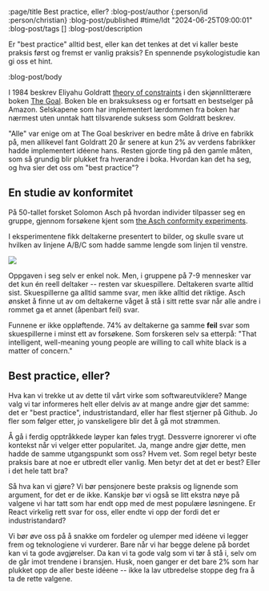 :page/title Best practice, eller?
:blog-post/author {:person/id :person/christian}
:blog-post/published #time/ldt "2024-06-25T09:00:01"
:blog-post/tags []
:blog-post/description

Er "best practice" alltid best, eller kan det tenkes at det vi kaller beste
praksis først og fremst er vanlig praksis? En spennende psykologistudie kan gi
oss et hint.

:blog-post/body

I 1984 beskrev Eliyahu Goldratt [theory of
constraints](https://en.wikipedia.org/wiki/Theory_of_constraints) i den
skjønnlitterære boken [The
Goal](https://archive.org/details/goalprocessofo00gold). Boken ble en
braksuksess og er fortsatt en bestselger på Amazon. Selskapene som har
implementert lærdommen fra boken har nærmest uten unntak hatt tilsvarende
suksess som Goldratt beskrev.

"Alle" var enige om at The Goal beskriver en bedre måte å drive en fabrikk på,
men allikevel fant Goldratt 20 år senere at kun 2% av verdens fabrikker hadde
implementert idéene hans. Resten gjorde ting på den gamle måten, som så grundig
blir plukket fra hverandre i boka. Hvordan kan det ha seg, og hva sier det oss
om "best practice"?

## En studie av konformitet

På 50-tallet forsket Solomon Asch på hvordan individer tilpasser seg en gruppe,
gjennom forsøkene kjent som [the Asch conformity
experiments](https://en.wikipedia.org/wiki/Asch_conformity_experiments).

I eksperimentene fikk deltakerne presentert to bilder, og skulle svare ut
hvilken av linjene A/B/C som hadde samme lengde som linjen til venstre.

<img src="/images/asch.png" class="img" style="max-height: 400px; margin: 0 auto;
display: block;">

Oppgaven i seg selv er enkel nok. Men, i gruppene på 7-9 mennesker var det kun
én reell deltaker -- resten var skuespillere. Deltakeren svarte alltid sist.
Skuespillerne ga alltid samme svar, men ikke alltid det riktige. Asch ønsket å
finne ut av om deltakerne våget å stå i sitt rette svar når alle andre i rommet
ga et annet (åpenbart feil) svar.

Funnene er ikke oppløftende. 74% av deltakerne ga samme **feil** svar som
skuespillerne i minst ett av forsøkene. Som forskeren selv sa etterpå: "That
intelligent, well-meaning young people are willing to call white black is a
matter of concern."

## Best practice, eller?

Hva kan vi trekke ut av dette til vårt virke som softwareutviklere? Mange valg
vi tar informeres helt eller delvis av at mange andre gjør det samme: det er
"best practice", industristandard, eller har flest stjerner på Github. Jo fler
som følger etter, jo vanskeligere blir det å gå mot strømmen.

Å gå i ferdig opptråkkede løyper kan føles trygt. Dessverre ignorerer vi ofte
kontekst når vi velger etter popularitet. Ja, mange andre gjør dette, men hadde
de samme utgangspunkt som oss? Hvem vet. Som regel betyr beste praksis bare at
noe er utbredt eller vanlig. Men betyr det at det er best? Eller i det hele tatt
bra?

Så hva kan vi gjøre? Vi bør pensjonere beste praksis og lignende som argument,
for det er de ikke. Kanskje bør vi også se litt ekstra nøye på valgene vi har
tatt som har endt opp med de mest populære løsningene. Er React virkelig rett
svar for oss, eller endte vi opp der fordi det er industristandard?

Vi bør øve oss på å snakke om fordeler og ulemper med idéene vi legger frem og
teknologiene vi vurderer. Bare når vi har begge delene på bordet kan vi ta gode
avgjørelser. Da kan vi ta gode valg som vi tør å stå i, selv om de går imot
trendene i bransjen. Husk, noen ganger er det bare 2% som har plukket opp de
aller beste idéene -- ikke la lav utbredelse stoppe deg fra å ta de rette
valgene.
